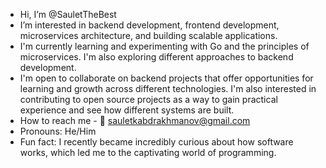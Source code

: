 - Hi, I’m @SauletTheBest
- I’m interested in backend development, frontend development, microservices architecture, and building scalable applications.
- I'm currently learning and experimenting with Go and the principles of microservices. I'm also exploring different approaches to backend development.
- I'm open to collaborate on backend projects that offer opportunities for learning and growth across different technologies. I'm also interested in contributing to open source projects as a way to gain practical experience and see how different systems are built.
- How to reach me - 📧 sauletkabdrakhmanov@gmail.com
- Pronouns: He/Him
- Fun fact: I recently became incredibly curious about how software works, which led me to the captivating world of programming.
